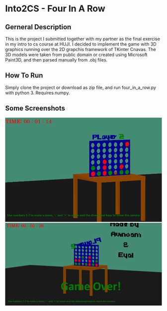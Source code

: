 # Into2CS - Four In A Row

## Gerneral Description
This is the project I submitted together with my partner as the final exercise in my intro to cs course at HUJI.
I decided to implement the game with 3D graphics running over the 2D grapchis framework of TKinter Cnavas.
The 3D models were taken from public domain or created using Microsoft Paint3D, and then parsed manually from .obj files.

## How To Run
Simply clone the project or download as zip file, and run four_in_a_row.py with python 3. Requires numpy.

## Some Screenshots

![Screenshot 1](https://raw.githubusercontent.com/AviH0/intro2cs_4_in_a__row/master/docs/Screenshot_1.png "Screenshot 1")
![Screenshot 2](https://raw.githubusercontent.com/AviH0/intro2cs_4_in_a__row/master/docs/Screenshot_2.png "Screenshot 2")
